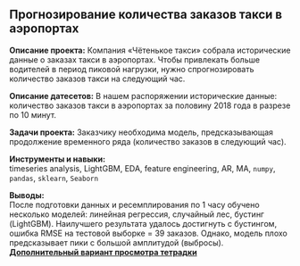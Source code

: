 ## Прогнозирование количества заказов такси в аэропортах

**Описание проекта:**
Компания «Чётенькое такси» собрала исторические данные о заказах такси в аэропортах. Чтобы привлекать больше водителей в период пиковой нагрузки, нужно спрогнозировать количество заказов такси на следующий час.

**Описание датесетов:**
В нашем распоряжении исторические данные: количество заказов такси в аэропортах за половину 2018 года в разрезе по 10 минут.

**Задачи проекта:** 
Заказчику необходима модель, предсказывающая продолжение временного ряда (количество заказов в следующий час).

**Инструменты и навыки:**  
timeseries analysis, LightGBM, EDA, feature engineering, AR, MA, `numpy`, `pandas`, `sklearn`, `Seaborn`

**Выводы:**  
После подготовки данных и ресемплирования по 1 часу обучено несколько моделей: линейная регрессия, случайный лес, бустинг (LightGBM).
Наилучшего результата удалось достигнуть с бустингом, ошибка RMSE на тестовой выборке = 39 заказов. Однако, модель плохо предсказывает пики с большой амплитудой (выбросы).
__[Дополнительный вариант просмотра тетрадки](https://nbviewer.jupyter.org/github/artdaal/yandex-practicum-projects/blob/main/12_time_series_analysis/Forecasting_taxi_orders.ipynb)__